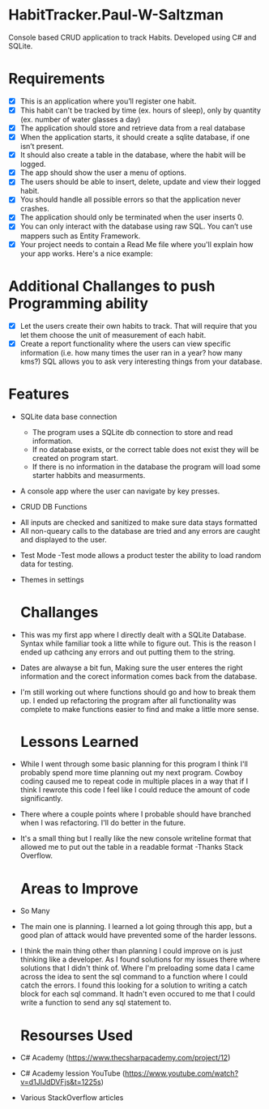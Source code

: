 # HabitTracker.Paul-W-Saltzman

Console based CRUD application to track Habits.
Developed using C# and SQLite.

# Requirements
 - [x] This is an application where you’ll register one habit.
 - [x] This habit can't be tracked by time (ex. hours of sleep), only by quantity (ex. number of water glasses a day)
 - [x] The application should store and retrieve data from a real database
 - [x] When the application starts, it should create a sqlite database, if one isn’t present.
 - [x] It should also create a table in the database, where the habit will be logged.
 - [x] The app should show the user a menu of options.
 - [x] The users should be able to insert, delete, update and view their logged habit.
 - [x] You should handle all possible errors so that the application never crashes.
 - [x] The application should only be terminated when the user inserts 0.
 - [x] You can only interact with the database using raw SQL. You can’t use mappers such as Entity Framework.
 - [x] Your project needs to contain a Read Me file where you'll explain how your app works. Here's a nice example:
   
# Additional Challanges to push Programming ability
  - [x] Let the users create their own habits to track. That will require that you let them choose the unit of measurement of each habit.
 - [x] Create a report functionality where the users can view specific information (i.e. how many times the user ran in a year? how many kms?) SQL allows you to ask very interesting things from your database.

# Features
* SQLite data base connection
  - The program uses a SQLite db connection to store and read information. 
  - If no database exists, or the correct table does not exist they will be created on program start.
  - If there is no information in the database the program will load some starter habbits and measurments.
    
* A console app where the user can navigate by key presses.

* CRUD DB Functions
 - All inputs are checked and sanitized to make sure data stays formatted
 - All non-queary calls to the database are tried and any errors are caught and displayed to the user.

* Test Mode
  -Test mode allows a product tester the ability to load random data for testing.
  
* Themes in settings

  # Challanges
- This was my first app where I directly dealt with a SQLite Database.  Syntax while familiar took a litte while to figure out.  This is the reason I ended up cathcing any errors and out putting them to the string.
- Dates are alwayse a bit fun, Making sure the user enteres the right information and the corect information comes back from the database.
- I'm still working out where functions should go and how to break them up.  I ended up refactoring the program after all functionality was complete to make functions easier to find and make a little more sense.

  # Lessons Learned
- While I went through some basic planning for this program I think I'll probably spend more time planning out my next program.  Cowboy coding caused me to repeat code in multiple places in a way that if I think I rewrote this code I feel like I could reduce the amount of code significantly.
- There where a couple points where I probable should have branched when I was refactoring.  I'll do better in the future.
- It's a small thing but I really like the new console writeline format that allowed me to put out the table in a readable format -Thanks Stack Overflow.

  # Areas to Improve
- So Many
- The main one is planning.  I learned a lot going through this app, but a good plan of attack would have prevented some of the harder lessons.
- I think the main thing other than planning I could improve on is just thinking like a developer. As I found solutions for my issues there where solutions that I didn't think of.
    Where I'm preloading some data I came across the idea to sent the sql command to a function where I could catch the errors.
    I found this looking for a solution to writing a catch block for each sql command.  It hadn't even occured to me that I could write a function to send any sql statement to.

  # Resourses Used
- C# Academy (https://www.thecsharpacademy.com/project/12)
- C# Academy lession YouTube (https://www.youtube.com/watch?v=d1JIJdDVFjs&t=1225s)
- Various StackOverflow articles
  
  

  

